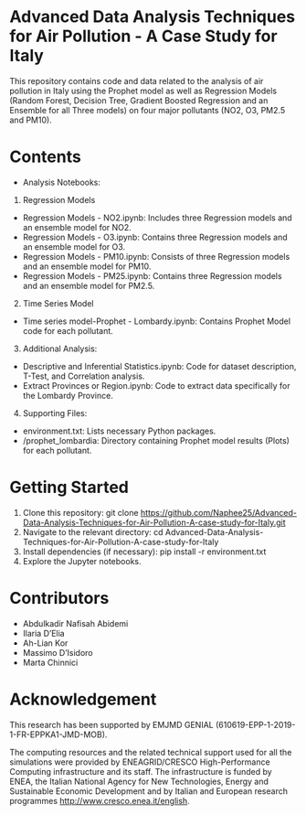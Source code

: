 
# Advanced Data Analysis Techniques for Air Pollution - A Case Study for Italy

This repository contains code and data related to the analysis of air pollution in Italy using the Prophet model as well as Regression Models (Random Forest, Decision Tree, Gradient Boosted Regression and an Ensemble for all Three models) on four major pollutants (NO2, O3, PM2.5 and PM10).

# Contents
- Analysis Notebooks:
1. Regression Models
- Regression Models - NO2.ipynb: Includes three Regression models and an ensemble model for NO2.
- Regression Models - O3.ipynb: Contains three Regression models and an ensemble model for O3.
- Regression Models - PM10.ipynb: Consists of three Regression models and an ensemble model for PM10.
- Regression Models - PM25.ipynb: Contains three Regression models and an ensemble model for PM2.5.

2. Time Series Model
- Time series model-Prophet - Lombardy.ipynb: Contains Prophet Model code for each pollutant.

3. Additional Analysis:
- Descriptive and Inferential Statistics.ipynb: Code for dataset description, T-Test, and Correlation analysis.
- Extract Provinces or Region.ipynb: Code to extract data specifically for the Lombardy Province.

4. Supporting Files:
- environment.txt: Lists necessary Python packages.
- /prophet_lombardia: Directory containing Prophet model results (Plots) for each pollutant.


# Getting Started
1. Clone this repository: git clone https://github.com/Naphee25/Advanced-Data-Analysis-Techniques-for-Air-Pollution-A-case-study-for-Italy.git
2. Navigate to the relevant directory: cd Advanced-Data-Analysis-Techniques-for-Air-Pollution-A-case-study-for-Italy
3. Install dependencies (if necessary): pip install -r environment.txt
4. Explore the Jupyter notebooks.


# Contributors
- Abdulkadir Nafisah Abidemi
- Ilaria D’Elia
- Ah-Lian Kor
- Massimo D’Isidoro
- Marta Chinnici

# Acknowledgement

This research has been supported by EMJMD GENIAL (610619-EPP-1-2019-1-FR-EPPKA1-JMD-MOB).

The computing resources and the related technical support used for all the simulations were provided by ENEAGRID/CRESCO High-Performance Computing infrastructure and its
staff. The infrastructure is funded by ENEA, the Italian National Agency for New Technologies, Energy and Sustainable Economic Development and by Italian and European research programmes http://www.cresco.enea.it/english.

